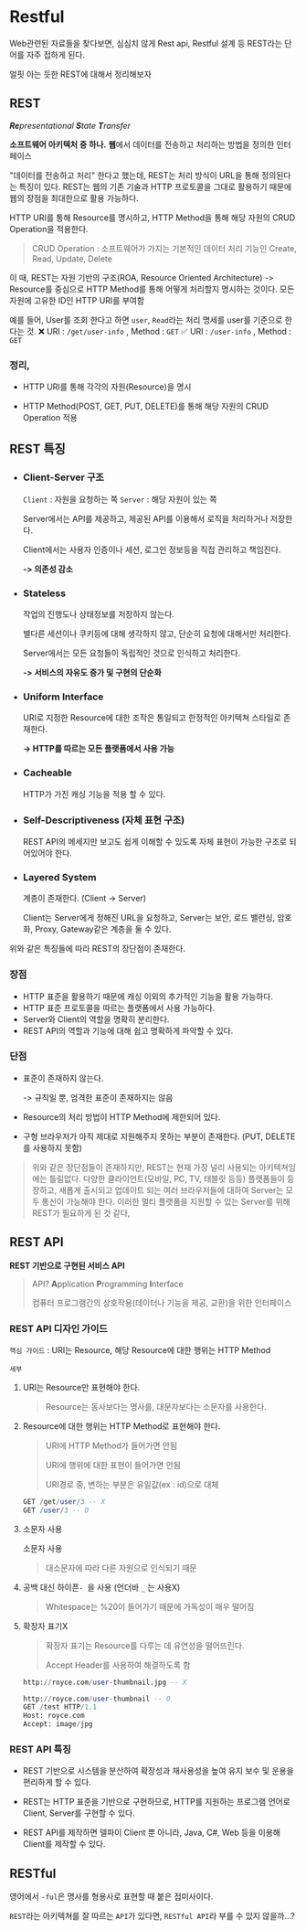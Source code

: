 # Restful

Web관련된 자료들을 찾다보면, 심심치 않게 Rest api, Restful 설계 등 REST라는 단어를 자주 접하게 된다.

얼핏 아는 듯한 REST에 대해서 정리해보자

## REST

***Re**presentational **S**tate **T**ransfer* 

**소프트웨어 아키텍처 중 하나.**
**웹**에서 데이터를 전송하고 처리하는 방법을 정의한 인터페이스

"데이터를 전송하고 처리" 한다고 했는데, REST는 처리 방식이 URL을 통해 정의된다는 특징이 있다. REST는 웹의 기존 기술과 HTTP 프로토콜을 그대로 활용하기 때문에 웹의 장점을 최대한으로 활용 가능하다. 

HTTP URI를 통해 Resource를 명시하고, HTTP Method을 통해 해당 자원의 CRUD Operation을 적용한다.

> CRUD Operation : 소프트웨어가 가지는 기본적인 데이터 처리 기능인 Create, Read, Update, Delete

이 때, REST는 자원 기반의 구조(ROA, Resource Oriented Architecture)
-> Resource를 중심으로 HTTP Method를 통해 어떻게 처리할지 명시하는 것이다. 모든 자원에 고유한 ID인 HTTP URI를 부여함

예를 들어, User를 조회 한다고 하면 `user`, `Read`라는 처리 명세를 user를 기준으로 한다는 것.
❌ URI :  `/get/user-info` , Method : `GET`
✅ URI :  `/user-info`         , Method : `GET`

### 정리,

- HTTP URI를 통해 각각의 자원(Resource)을 명시

- HTTP Method(POST, GET, PUT, DELETE)를 통해 해당 자원의 CRUD Operation 적용



## REST 특징

- ### Client-Server 구조

  `Client` : 자원을 요청하는 쪽
  `Server` : 해당 자원이 있는 쪽

  Server에서는 API를 제공하고, 제공된 API를 이용해서 로직을 처리하거나 저장한다.

  Client에서는 사용자 인증이나 세션, 로그인 정보등을 직접 관리하고 책임진다.

  **-> 의존성 감소**

  

- ### Stateless

  작업의 진행도나 상태정보를 저장하지 않는다.

  별다른 세션이나 쿠키등에 대해 생각하지 않고, 단순히 요청에 대해서만 처리한다.

  Server에서는 모든 요청들이 독립적인 것으로 인식하고 처리한다.

  **-> 서비스의 자유도 증가 및 구현의 단순화**



- ### Uniform Interface

  URI로 지정한 Resource에 대한 조작은 통일되고 한정적인 아키텍쳐 스타일로 존재한다.

  **-> HTTP를 따르는 모든 플랫폼에서 사용 가능**

  

- ### Cacheable

  HTTP가 가진 캐싱 기능을 적용 할 수 있다.

  

- ### Self-Descriptiveness (자체 표현 구조)

  REST API의 메세지만 보고도 쉽게 이해할 수 있도록 자체 표현이 가능한 구조로 되어있어야 한다.



- ### Layered System

  계층이 존재한다. (Client -> Server)

  Client는 Server에게 정해진 URL을 요청하고, Server는  보안, 로드 밸런싱, 암호화, Proxy, Gateway같은 계층을 둘 수 있다.

위와 같은 특징들에 따라 REST의 장단점이 존재한다.

### 장점

- HTTP 표준을 활용하기 때문에 캐싱 이외의 추가적인 기능을 활용 가능하다.
- HTTP 표준 프로토콜을 따르는 플랫폼에서 사용 가능하다.
- Server와 Client의 역할을 명확히 분리한다.
- REST API의 역할과 기능에 대해 쉽고 명확하게 파악할 수 있다.

### 단점

- 표준이 존재하지 않는다.

  -> 규칙일 뿐, 엄격한 표준이 존재하지는 않음

- Resource의 처리 방법이 HTTP Method에 제한되어 있다.

- 구형 브라우저가 아직 제대로 지원해주지 못하는 부분이 존재한다.
  (PUT, DELETE를 사용하지 못함)

> 위와 같은 장단점들이 존재하지만, REST는 현재 가장 널리 사용되는 아키텍쳐임에는 틀림없다.
> 다양한 클라이언트(모바일, PC, TV, 태블릿 등등) 플랫폼들이 등장하고, 새롭게 출시되고 업데이트 되는 여러 브라우저들에 대하여 Server는 모두 통신이 가능해야 한다. 이러한 멀티 플랫폼을 지원할 수 있는 Server를 위해 REST가 필요하게 된 것 같다,



## REST API

**REST 기반으로 구현된 서비스 API**

> API?
> **A**pplication **P**rogramming **I**nterface
>
> 컴퓨터 프로그램간의 상호작용(데이터나 기능을 제공, 교환)을 위한 인터페이스

### REST API 디자인 가이드

`핵심 가이드` : URI는 Resource, 해당 Resource에 대한 행위는 HTTP Method

`세부`

1. URI는 Resource만 표현해야 한다.

   >Resource는 동사보다는 명사를, 대문자보다는 소문자를 사용한다.

2. Resource에 대한 행위는 HTTP Method로 표현해야 한다.

   >URI에 HTTP Method가 들어가면 안됨
   >
   >URI에 행위에 대한 표현이 들어가면 안됨
   >
   >URI경로 중, 변하는 부분은 유일값(ex : id)으로 대체

   ```sql
   GET /get/user/3 -- X
   GET /user/3 -- O
   ```

3. 소문자 사용

   소문자 사용

   > 대소문자에 따라 다른 자원으로 인식되기 때문

4. 공백 대신 하이픈`- `을 사용 (언더바 `_` 는 사용X)

   > Whitespace는 %20이 들어가기 때문에 가독성이 매우 떨어짐

5. 확장자 표기X

   > 확장자 표기는 Resource를 다루는 데 유연성을 떨어뜨린다.
   >
   > Accept Header를 사용하여 해결하도록 함

   ```sql
   http://royce.com/user-thumbnail.jpg -- X
   
   http://royce.com/user-thumbnail -- O
   GET /test HTTP/1.1
   Host: royce.com
   Accept: image/jpg
   ```

   

### REST API 특징

- REST 기반으로 시스템을 분산하여 확장성과 재사용성을 높여 유지 보수 및 운용을 편리하게 할 수 있다.

- REST는 HTTP 표준을 기반으로 구현하므로, HTTP를 지원하는 프로그램 언어로 Client, Server를 구현할 수 있다.

- REST API를 제작하면 델파이 Client 뿐 아니라, Java, C#, Web 등을 이용해 Client를 제작할 수 있다.

  

## RESTful

영어에서 `-ful`은 명사를 형용사로 표현할 때 붙은 접미사이다.

`REST`라는 아키텍쳐를 잘 따르는 `API`가 있다면, `RESTful API`라 부를 수 있지 않을까...?
